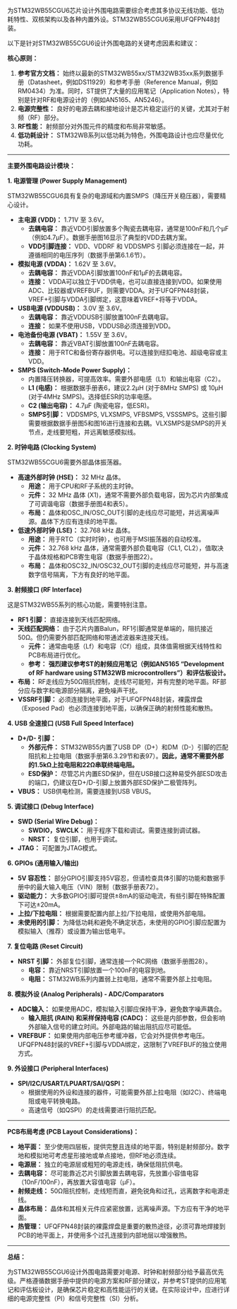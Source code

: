 为STM32WB55CGU6芯片设计外围电路需要综合考虑其多协议无线功能、低功耗特性、双核架构以及各种内置外设。STM32WB55CGU6采用UFQFPN48封装。

以下是针对STM32WB55CGU6设计外围电路的关键考虑因素和建议：

**核心原则：**

1.  **参考官方文档：** 始终以最新的STM32WB55xx/STM32WB35xx系列数据手册（Datasheet，例如DS11929）和参考手册（Reference Manual，例如RM0434）为准。同时，ST提供了大量的应用笔记（Application Notes），特别是针对RF和电源设计的（例如AN5165、AN5246）。
2.  **电源完整性：** 良好的电源去耦和接地设计是芯片稳定运行的关键，尤其对于射频（RF）部分。
3.  **RF性能：** 射频部分对外围元件的精度和布局非常敏感。
4.  **低功耗设计：** STM32WB系列以低功耗为特色，外围电路设计也应尽量优化功耗。

---

**主要外围电路设计模块：**

**1. 电源管理 (Power Supply Management)**

STM32WB55CGU6具有复杂的电源域和内置SMPS（降压开关稳压器），需要精心设计。

*   **主电源 (VDD)：** 1.71V 至 3.6V。
    *   **去耦电容：** 靠近VDD引脚放置多个陶瓷去耦电容，通常是100nF和几个µF（例如4.7µF）。数据手册图16显示了典型的VDD去耦方案。
    *   **VDD引脚连接：** VDD、VDDRF 和 VDDSMPS 引脚必须连接在一起，并遵循相同的电压序列（数据手册第6.1.6节）。
*   **模拟电源 (VDDA)：** 1.62V 至 3.6V。
    *   **去耦电容：** 靠近VDDA引脚放置100nF和1µF的去耦电容。
    *   **连接：** VDDA可以独立于VDD供电，也可以直接连接到VDD。如果使用ADC、比较器或VREFBUF，则需要VDDA。对于UFQFPN48封装，VREF+引脚与VDDA引脚绑定，这意味着VREF+将等于VDDA。
*   **USB电源 (VDDUSB)：** 3.0V 至 3.6V。
    *   **去耦电容：** 靠近VDDUSB引脚放置100nF去耦电容。
    *   **连接：** 如果不使用USB，VDDUSB必须连接到VDD。
*   **电池备份电源 (VBAT)：** 1.55V 至 3.6V。
    *   **去耦电容：** 靠近VBAT引脚放置100nF去耦电容。
    *   **连接：** 用于RTC和备份寄存器供电。可以连接到纽扣电池、超级电容或主VDD。
*   **SMPS (Switch-Mode Power Supply)：**
    *   内置降压转换器，可提高效率。需要外部电感（L1）和输出电容（C2）。
    *   **L1 (电感)：** 根据数据手册表6，建议2.2µH (对于8MHz SMPS) 或 10µH (对于4MHz SMPS)。选择低ESR的功率电感。
    *   **C2 (输出电容)：** 4.7µF (陶瓷电容，低ESR)。
    *   **SMPS引脚：** VDDSMPS, VLXSMPS, VFBSMPS, VSSSMPS。这些引脚需要根据数据手册图5和图16进行连接和去耦。VLXSMPS是SMPS的开关节点，走线要短粗，并远离敏感模拟线。

**2. 时钟电路 (Clocking System)**

STM32WB55CGU6需要外部晶体振荡器。

*   **高速外部时钟 (HSE)：** 32 MHz 晶体。
    *   **用途：** 用于CPU和RF子系统的主时钟。
    *   **元件：** 32 MHz 晶体 (X1)，通常不需要外部负载电容，因为芯片内部集成了可调谐电容（数据手册图4和表5）。
    *   **布局：** 晶体和OSC_IN/OSC_OUT引脚的走线应尽可能短，并远离噪声源。晶体下方应有连续的地平面。
*   **低速外部时钟 (LSE)：** 32.768 kHz 晶体。
    *   **用途：** 用于RTC（实时时钟），也可用于MSI振荡器的自动校准。
    *   **元件：** 32.768 kHz 晶体，通常需要外部负载电容（CL1, CL2），值取决于晶体规格和PCB寄生电容（数据手册图22）。
    *   **布局：** 晶体和OSC32_IN/OSC32_OUT引脚的走线应尽可能短，并与高速数字信号隔离，下方有良好的地平面。

**3. 射频接口 (RF Interface)**

这是STM32WB55系列的核心功能，需要特别注意。

*   **RF1 引脚：** 直接连接到天线匹配网络。
*   **天线匹配网络：** 由于芯片内置Balun，RF1引脚通常是单端的，阻抗接近50Ω。但仍需要外部匹配网络和带通滤波器来连接天线。
    *   **元件：** 通常由电感（Lf）和电容（Cf）组成，具体值需根据天线特性和PCB布局进行优化。
    *   **参考：** **强烈建议参考ST的射频应用笔记（例如AN5165 “Development of RF hardware using STM32WB microcontrollers”）和评估板设计。**
*   **布局：** RF走线应为50Ω阻抗控制，走线尽可能短，并有完整的地平面。RF部分应与数字和电源部分隔离，避免噪声干扰。
*   **VSSRF引脚：** 必须连接到地平面，对于UFQFPN48封装，裸露焊盘（Exposed Pad）也必须连接到地平面，以确保正确的射频性能和散热。

**4. USB 全速接口 (USB Full Speed Interface)**

*   **D+/D- 引脚：**
    *   **外部元件：** STM32WB55内置了USB DP（D+）和DM（D-）引脚的匹配阻抗和上拉电阻（数据手册第6.3.29节和表97）。**因此，通常不需要外部的1.5kΩ上拉电阻和22Ω串联终端电阻。**
    *   **ESD保护：** 尽管芯片内置ESD保护，但在USB接口这种易受外部ESD攻击的端口，仍建议在D+/D-引脚上放置外部ESD保护二极管阵列。
*   **VBUS：** USB供电检测，需要连接到USB VBUS。

**5. 调试接口 (Debug Interface)**

*   **SWD (Serial Wire Debug)：**
    *   **SWDIO，SWCLK：** 用于程序下载和调试。需要连接到调试器。
    *   **NRST：** 复位引脚，也用于调试。
*   **JTAG：** 可配置为JTAG模式。

**6. GPIOs (通用输入/输出)**

*   **5V 容忍性：** 部分GPIO引脚支持5V容忍，但请检查具体引脚的功能和数据手册中的最大输入电压（VIN）限制（数据手册表72）。
*   **驱动能力：** 大多数GPIO引脚可提供±8mA的驱动电流，有些引脚在特殊配置下可达±20mA。
*   **上拉/下拉电阻：** 根据需要配置内部上拉/下拉电阻，或使用外部电阻。
*   **未使用的引脚：** 为降低功耗和避免不确定状态，未使用的GPIO引脚应配置为模拟输入（推荐）或设置为输出低电平。

**7. 复位电路 (Reset Circuit)**

*   **NRST 引脚：** 外部复位引脚，通常连接一个RC网络（数据手册图28）。
    *   **电容：** 靠近NRST引脚放置一个100nF的电容到地。
    *   **电阻：** STM32WB系列内置弱上拉电阻，通常不需要外部上拉电阻。

**8. 模拟外设 (Analog Peripherals) - ADC/Comparators**

*   **ADC输入：** 如果使用ADC，模拟输入引脚应保持干净，避免数字噪声耦合。
    *   **输入阻抗 (RAIN) 和采样保持电容 (CADC)：** 这些是内部参数，但会影响外部输入信号的建立时间。外部电路的输出阻抗应尽可能低。
*   **VREFBUF：** 如果使用内部电压参考缓冲器，它会对外提供参考电压。UFQFPN48封装的VREF+引脚与VDDA绑定，这限制了VREFBUF的独立使用方式。

**9. 外设接口 (Peripheral Interfaces)**

*   **SPI/I2C/USART/LPUART/SAI/QSPI：**
    *   根据使用的外设和连接的器件，可能需要外部上拉电阻（如I2C）、终端电阻或电平转换电路。
    *   高速信号（如QSPI）的走线需要进行阻抗匹配。

---

**PCB布局考虑 (PCB Layout Considerations)：**

*   **地平面：** 至少使用四层板，提供完整且连续的地平面，特别是射频部分。数字地和模拟地可考虑星形接地或单点接地，但RF地必须连续。
*   **电源层：** 独立的电源层或粗短的电源走线，确保低阻抗供电。
*   **去耦电容：** 尽可能靠近芯片引脚放置去耦电容，先放置小容值电容（10nF/100nF），再放置大容值电容（µF）。
*   **射频走线：** 50Ω阻抗控制，走线短而直，避免锐角和过孔，远离数字和电源走线。
*   **晶体布局：** 晶体和其相关元件应紧密放置，远离噪声源。下方应有干净的地平面。
*   **热管理：** UFQFPN48封装的裸露焊盘是重要的散热途径，必须可靠地焊接到PCB的地平面上，并使用多个过孔连接到内部地层以增强散热。

---

**总结：**

为STM32WB55CGU6设计外围电路需要对电源、时钟和射频部分给予最高优先级。严格遵循数据手册中提供的电源方案和RF部分建议，并参考ST提供的应用笔记和评估板设计，是确保芯片稳定和高性能运行的关键。在实际设计中，应进行详细的电源完整性（PI）和信号完整性（SI）分析。